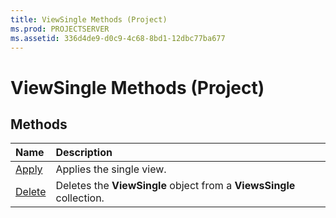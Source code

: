 ```yaml
---
title: ViewSingle Methods (Project)
ms.prod: PROJECTSERVER
ms.assetid: 336d4de9-d0c9-4c68-8bd1-12dbc77ba677
---
```



# ViewSingle Methods (Project)

## Methods



|**Name**|**Description**|
|:-----|:-----|
|[Apply](viewsingle-apply-method-project.md)|Applies the single view.|
|[Delete](viewsingle-delete-method-project.md)|Deletes the  **ViewSingle** object from a **ViewsSingle** collection.|

